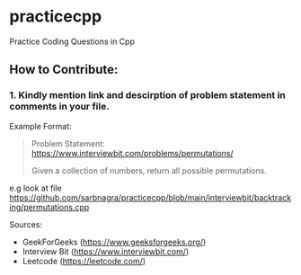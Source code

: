# practicecpp

Practice Coding Questions in Cpp

## How to Contribute:

### 1. Kindly mention link and descirption of problem statement in comments in your file.

Example Format:
 
> Problem Statement:
> https://www.interviewbit.com/problems/permutations/
> 
> Given a collection of numbers, return all possible permutations.

e.g look at file https://github.com/sarbnagra/practicecpp/blob/main/interviewbit/backtracking/permutations.cpp


Sources:
- GeekForGeeks (https://www.geeksforgeeks.org/)
- Interview Bit (https://www.interviewbit.com/)
- Leetcode (https://leetcode.com/)
